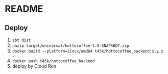 # README

## Deploy

1. `sbt dist`
2. `unzip target/universal/hottocoffee-1.0-SNAPSHOT.zip`
3. `docker build --platform=linux/amd64 t45k/hottocoffee_backend:x.y.z .`
4. `docker push t45k/hottocoffee_backend`
5. deploy by Cloud Run
